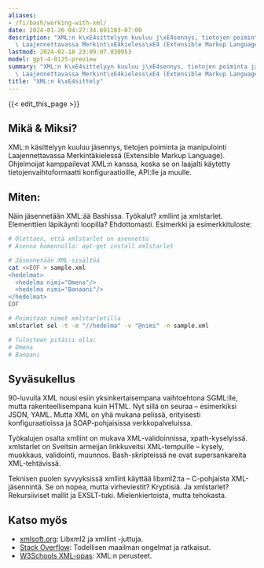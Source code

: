 ```yaml
---
aliases:
- /fi/bash/working-with-xml/
date: 2024-01-26 04:27:34.691183-07:00
description: "XML:n k\xE4sittelyyn kuuluu j\xE4sennys, tietojen poiminta ja manipulointi\
  \ Laajennettavassa Merkint\xE4kieless\xE4 (Extensible Markup Language). Ohjelmoijat\u2026"
lastmod: 2024-02-18 23:09:07.830953
model: gpt-4-0125-preview
summary: "XML:n k\xE4sittelyyn kuuluu j\xE4sennys, tietojen poiminta ja manipulointi\
  \ Laajennettavassa Merkint\xE4kieless\xE4 (Extensible Markup Language). Ohjelmoijat\u2026"
title: "XML:n k\xE4sittely"
---
```


{{< edit_this_page >}}

## Mikä & Miksi?
XML:n käsittelyyn kuuluu jäsennys, tietojen poiminta ja manipulointi Laajennettavassa Merkintäkielessä (Extensible Markup Language). Ohjelmoijat kamppailevat XML:n kanssa, koska se on laajalti käytetty tietojenvaihtoformaatti konfiguraatioille, API:lle ja muulle.

## Miten:
Näin jäsennetään XML:ää Bashissa. Työkalut? xmllint ja xmlstarlet. Elementtien läpikäynti loopilla? Ehdottomasti. Esimerkki ja esimerkkituloste:

```bash
# Olettaen, että xmlstarlet on asennettu
# Asenna komennolla: apt-get install xmlstarlet

# Jäsennetään XML-sisältöä
cat <<EOF > sample.xml
<hedelmat>
  <hedelma nimi="Omena"/>
  <hedelma nimi="Banaani"/>
</hedelmat>
EOF

# Poimitaan nimet xmlstarletilla
xmlstarlet sel -t -m "//hedelma" -v "@nimi" -n sample.xml

# Tulosteen pitäisi olla:
# Omena
# Banaani
```

## Syväsukellus
90-luvulla XML nousi esiin yksinkertaisempana vaihtoehtona SGML:lle, mutta rakenteellisempana kuin HTML. Nyt sillä on seuraa – esimerkiksi JSON, YAML. Mutta XML on yhä mukana pelissä, erityisesti konfiguraatioissa ja SOAP-pohjaisissa verkkopalveluissa.

Työkalujen osalta xmllint on mukava XML-validoinnissa, xpath-kyselyissä. xmlstarlet on Sveitsin armeijan linkkuveitsi XML-tempuille – kysely, muokkaus, validointi, muunnos. Bash-skripteissä ne ovat supersankareita XML-tehtävissä.

Teknisen puolen syvyyksissä xmllint käyttää libxml2:ta – C-pohjaista XML-jäsennintä. Se on nopea, mutta virheviestit? Kryptisiä. Ja xmlstarlet? Rekursiiviset mallit ja EXSLT-tuki. Mielenkiertoista, mutta tehokasta.

## Katso myös
- [xmlsoft.org](http://xmlsoft.org/): Libxml2 ja xmllint -juttuja.
- [Stack Overflow](https://stackoverflow.com/questions/tagged/xml+bash): Todellisen maailman ongelmat ja ratkaisut.
- [W3Schools XML-opas](https://www.w3schools.com/xml/): XML:n perusteet.
